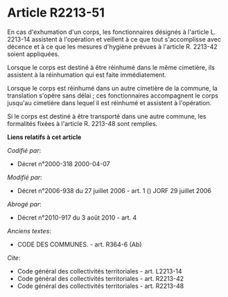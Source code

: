 # Article R2213-51

En cas d'exhumation d'un corps, les fonctionnaires désignés à l'article L. 2213-14 assistent à l'opération et veillent à ce
que tout s'accomplisse avec décence et à ce que les mesures d'hygiène prévues à l'article R. 2213-42 soient appliquées.

Lorsque le corps est destiné à être réinhumé dans le même cimetière, ils assistent à la réinhumation qui est faite
immédiatement.

Lorsque le corps est réinhumé dans un autre cimetière de la commune, la translation s'opère sans délai ; ces fonctionnaires
accompagnent le corps jusqu'au cimetière dans lequel il est réinhumé et assistent à l'opération.

Si le corps est destiné à être transporté dans une autre commune, les formalités fixées à l'article R. 2213-48 sont remplies.

**Liens relatifs à cet article**

_Codifié par_:

  - Décret n°2000-318 2000-04-07

_Modifié par_:

  - Décret n°2006-938 du 27 juillet 2006 - art. 1 () JORF 29 juillet 2006

_Abrogé par_:

  - Décret n°2010-917 du 3 août 2010 - art. 4

_Anciens textes_:

  - CODE DES COMMUNES. - art. R364-6 (Ab)

_Cite_:

  - Code général des collectivités territoriales - art. L2213-14
  - Code général des collectivités territoriales - art. R2213-42
  - Code général des collectivités territoriales - art. R2213-48
